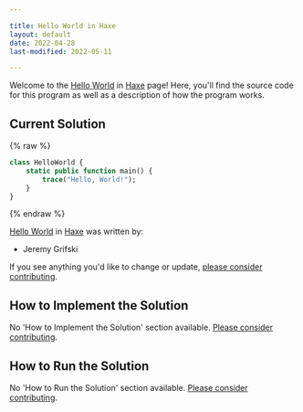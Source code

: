 ```yaml
---

title: Hello World in Haxe
layout: default
date: 2022-04-28
last-modified: 2022-05-11

---
```


Welcome to the [Hello World](https://sampleprograms.io/projects/hello-world) in [Haxe](https://sampleprograms.io/languages/haxe) page! Here, you'll find the source code for this program as well as a description of how the program works.

## Current Solution

{% raw %}

```haxe
class HelloWorld {
    static public function main() {
        trace("Hello, World!");
    }
}
```

{% endraw %}

[Hello World](https://sampleprograms.io/projects/hello-world) in [Haxe](https://sampleprograms.io/languages/haxe) was written by:

- Jeremy Grifski

If you see anything you'd like to change or update, [please consider contributing](https://github.com/TheRenegadeCoder/sample-programs).

## How to Implement the Solution

No 'How to Implement the Solution' section available. [Please consider contributing](https://github.com/TheRenegadeCoder/sample-programs-website).

## How to Run the Solution

No 'How to Run the Solution' section available. [Please consider contributing](https://github.com/TheRenegadeCoder/sample-programs-website).